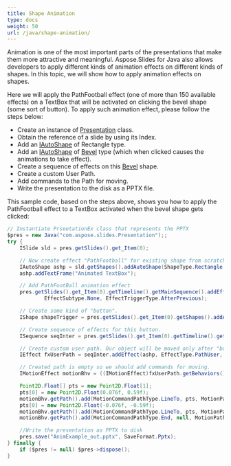 ```yaml
---
title: Shape Animation
type: docs
weight: 50
url: /java/shape-animation/
---
```


Animation is one of the most important parts of the presentations that make them more attractive and meaningful. Aspose.Slides for Java also allows developers to apply different kinds of animation effects on different kinds of shapes. In this topic, we will show how to apply animation effects on shapes.

Here we will apply the PathFootball effect (one of more than 150 available effects) on a TextBox that will be activated on clicking the bevel shape (some sort of button). To apply such animation effect, please follow the steps below:

- Create an instance of [Presentation](https://apireference.aspose.com/slides/java/com.aspose.slides/Presentation) class.
- Obtain the reference of a slide by using its Index.
- Add an [IAutoShape](https://apireference.aspose.com/slides/java/com.aspose.slides/IAutoShape) of Rectangle type.
- Add an [IAutoShape](https://apireference.aspose.com/slides/java/com.aspose.slides/IAutoShape) of [Bevel](https://apireference.aspose.com/slides/java/com.aspose.slides/ShapeType#Bevel) type (which when clicked causes the animations to take effect).
- Create a sequence of effects on this [Bevel](https://apireference.aspose.com/slides/java/com.aspose.slides/ShapeType#Bevel) shape.
- Create a custom User Path.
- Add commands to the Path for moving.
- Write the presentation to the disk as a PPTX file.

This sample code, based on the steps above, shows you how to apply the PathFootball effect to a TextBox activated when the bevel shape gets clicked:

```java
// Instantiate PrseetationEx class that represents the PPTX
$pres = new Java("com.aspose.slides.Presentation");;
try {
    ISlide sld = pres.getSlides().get_Item(0);

    // Now create effect "PathFootball" for existing shape from scratch.
    IAutoShape ashp = sld.getShapes().addAutoShape(ShapeType.Rectangle, 150, 150, 250, 25);
    ashp.addTextFrame("Animated TextBox");

    // Add PathFootBall animation effect
    pres.getSlides().get_Item(0).getTimeline().getMainSequence().addEffect(ashp, EffectType.PathFootball,
            EffectSubtype.None, EffectTriggerType.AfterPrevious);

    // Create some kind of "button".
    IShape shapeTrigger = pres.getSlides().get_Item(0).getShapes().addAutoShape(ShapeType.Bevel, 10, 10, 20, 20);

    // Create sequence of effects for this button.
    ISequence seqInter = pres.getSlides().get_Item(0).getTimeline().getInteractiveSequences().add(shapeTrigger);

    // Create custom user path. Our object will be moved only after "button" click.
    IEffect fxUserPath = seqInter.addEffect(ashp, EffectType.PathUser, EffectSubtype.None, EffectTriggerType.OnClick);

    // Created path is empty so we should add commands for moving.
    IMotionEffect motionBhv = ((IMotionEffect)fxUserPath.getBehaviors().get_Item(0));

    Point2D.Float[] pts = new Point2D.Float[1];
    pts[0] = new Point2D.Float(0.076f, 0.59f);
    motionBhv.getPath().add(MotionCommandPathType.LineTo, pts, MotionPathPointsType.Auto, true);
    pts[0] = new Point2D.Float(-0.076f, -0.59f);
    motionBhv.getPath().add(MotionCommandPathType.LineTo, pts, MotionPathPointsType.Auto, false);
    motionBhv.getPath().add(MotionCommandPathType.End, null, MotionPathPointsType.Auto, false);

    //Write the presentation as PPTX to disk
    pres.save("AnimExample_out.pptx", SaveFormat.Pptx);
} finally {
    if ($pres != null) $pres->dispose();
}
```